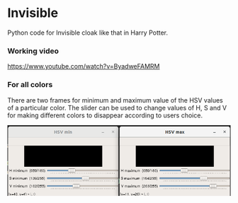 # Invisible
Python code for Invisible cloak like that in Harry Potter.

### Working video
https://www.youtube.com/watch?v=ByadweFAMRM

### For all colors
There are two frames for minimum and maximum value of the HSV values of a particular color.
The slider can be used to change values of H, S and V for making different colors to disappear according to users choice.

<img src="slider.png">